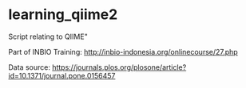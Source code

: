 # learning_qiime2
Script relating to QIIME"

Part of INBIO Training: 
http://inbio-indonesia.org/onlinecourse/27.php

Data source:
https://journals.plos.org/plosone/article?id=10.1371/journal.pone.0156457
